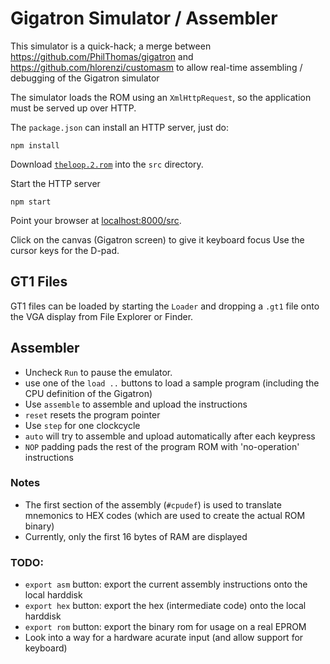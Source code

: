 Gigatron Simulator / Assembler
==============================

This simulator is a quick-hack; a merge between https://github.com/PhilThomas/gigatron and https://github.com/hlorenzi/customasm to allow real-time assembling / debugging of the Gigatron simulator

The simulator loads the ROM using an `XmlHttpRequest`, so the application must be served up over HTTP.

The `package.json` can install an HTTP server, just do:

    npm install

Download [`theloop.2.rom`](https://github.com/kervinck/gigatron-rom/raw/master/theloop.2.rom) into the `src` directory.

Start the HTTP server

    npm start

Point your browser at [localhost:8000/src](localhost:8000/src).

Click on the canvas (Gigatron screen) to give it keyboard focus
Use the cursor keys for the D-pad.

## GT1 Files

GT1 files can be loaded by starting the `Loader` and dropping a `.gt1` file onto the VGA display from File Explorer or Finder.

## Assembler
* Uncheck `Run` to pause the emulator.
* use one of the `load ..` buttons to load a sample program (including the CPU definition of the Gigatron)
* Use `assemble` to assemble and upload the instructions
* `reset` resets the program pointer
* Use `step` for one clockcycle
* `auto` will try to assemble and upload automatically after each keypress
* `NOP` padding pads the rest of the program ROM with 'no-operation' instructions

### Notes
* The first section of the assembly (`#cpudef`) is used to translate mnemonics to HEX codes (which are used to create the actual ROM binary)
* Currently, only the first 16 bytes of RAM are displayed

### TODO:
* `export asm` button: export the current assembly instructions onto the local harddisk
* `export hex` button: export the hex (intermediate code) onto the local harddisk
* `export rom` button: export the binary rom for usage on a real EPROM
* Look into a way for a hardware acurate input (and allow support for keyboard)
